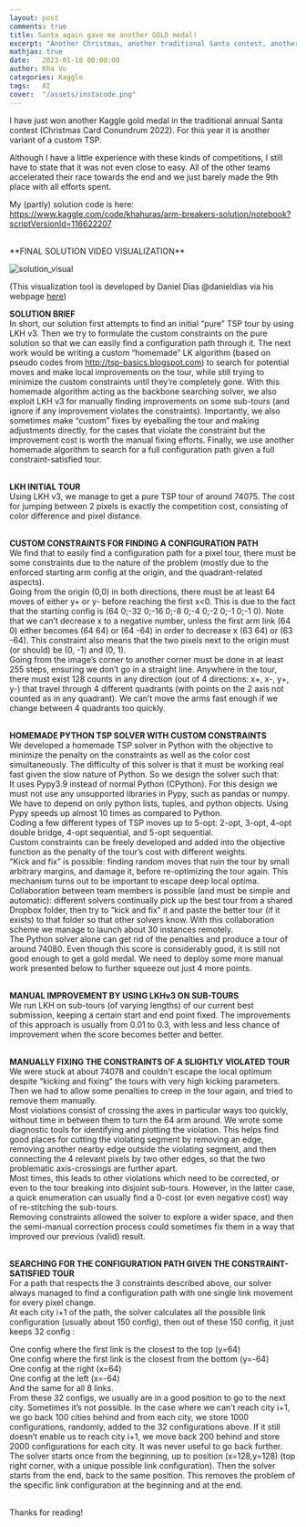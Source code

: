 ```yaml
---
layout: post
comments: true
title: Santa again gave me another GOLD medal!
excerpt: "Another Christmas, another traditional Santa contest, another constraint optimization problem, another gold medal (rank 9/874)!"
mathjax: true
date:   2023-01-18 00:00:00
author: Kha Vo
categories: Kaggle
tags:	AI
cover:  "/assets/instacode.png"
---
```

I have just won another Kaggle gold medal in the traditional annual Santa contest (Christmas Card Conundrum 2022). For this year it is another variant of a custom TSP. <br>

Although I have a little experience with these kinds of competitions, I still have to state that it was not even close to easy. All of the other teams accelerated their race towards the end and we just barely made the 9th place with all efforts spent. <br>

My (partly) solution code is here:
https://www.kaggle.com/code/khahuras/arm-breakers-solution/notebook?scriptVersionId=116622207

<br>
**FINAL SOLUTION VIDEO VISUALIZATION**

![solution_visual](https://www.googleapis.com/download/storage/v1/b/kaggle-forum-message-attachments/o/inbox%2F1829450%2F01fac8018a0f6ab049e1d466e491a01f%2Farmbreakers_visual.gif?generation=1674046367578891&alt=media) <br>

(This visualization tool is developed by Daniel Dias @danieldias via his webpage [here](https://danieloliveira56.github.io/kaggle-santa2022-tools/))<br>

**SOLUTION BRIEF**<br>
In short, our solution first attempts to find an initial “pure” TSP tour by using LKH v3. Then we try to formulate the custom constraints on the pure solution so that we can easily find a configuration path through it. The next work would be writing a custom “homemade” LK algorithm (based on pseudo codes from http://tsp-basics.blogspot.com) to search for potential moves and make local improvements on the tour, while still trying to minimize the custom constraints until they’re completely gone. With this homemade algorithm acting as the backbone searching solver, we also exploit LKH v3 for manually finding improvements on some sub-tours (and ignore if any improvement violates the constraints). Importantly, we also sometimes make “custom” fixes by eyeballing the tour and making adjustments directly, for the cases that violate the constraint but the improvement cost is worth the manual fixing efforts. Finally, we use another homemade algorithm to search for a full configuration path given a full constraint-satisfied tour.<br><br>

**LKH INITIAL TOUR**<br>
Using LKH v3, we manage to get a pure TSP tour of around 74075. The cost for jumping between 2 pixels is exactly the competition cost, consisting of color difference and pixel distance.<br><br>

**CUSTOM CONSTRAINTS FOR FINDING A CONFIGURATION PATH**<br>
We find that to easily find a configuration path for a pixel tour, there must be some constraints due to the nature of the problem (mostly due to the enforced starting arm config at the origin, and the quadrant-related aspects).<br>
Going from the origin (0,0) in both directions, there must be at least 64 moves of either y+ or y- before reaching the first x<0. This is due to the fact that the starting config is (64 0;-32 0;-16 0;-8 0;-4 0;-2 0;-1 0;-1 0). Note that we can’t decrease x to a negative number, unless the first arm link (64 0) either becomes (64 64) or (64 -64) in order to decrease x (63 64) or (63 -64). This constraint also means that the two pixels next to the origin must (or should) be (0, -1) and (0, 1).<br>
Going from the image’s corner to another corner must be done in at least 255 steps, ensuring we don’t go in a straight line.
Anywhere in the tour, there must exist 128 counts in any direction (out of 4 directions: x+, x-, y+, y-) that travel through 4 different quadrants (with points on the 2 axis not counted as in any quadrant). We can’t move the arms fast enough if we change between 4 quadrants too quickly. <br><br>

**HOMEMADE PYTHON TSP SOLVER WITH CUSTOM CONSTRAINTS**<br>
We developed a homemade TSP solver in Python with the objective to minimize the penalty on the constraints as well as the color cost simultaneously. The difficulty of this solver is that it must be working real fast given the slow nature of Python. So we design the solver such that:<br>
It uses Pypy3.9 instead of normal Python (CPython). For this design we must not use any unsupported libraries in Pypy, such as pandas or numpy. We have to depend on only python lists, tuples, and python objects. Using Pypy speeds up almost 10 times as compared to Python.<br>
Coding a few different types of TSP moves up to 5-opt: 2-opt, 3-opt, 4-opt double bridge, 4-opt sequential, and 5-opt sequential.<br>
Custom constraints can be freely developed and added into the objective function as the penalty of the tour’s cost with different weights.<br>
“Kick and fix” is possible: finding random moves that ruin the tour by small arbitrary margins, and damage it, before re-optimizing the tour again. This mechanism turns out to be important to escape deep local optima.
Collaboration between team members is possible (and must be simple and automatic): different solvers continually pick up the best tour from a shared Dropbox folder, then try to “kick and fix” it and paste the better tour (if it exists) to that folder so that other solvers know. With this collaboration scheme we manage to launch about 30 instances remotely.<br>
The Python solver alone can get rid of the penalties and produce a tour of around 74080. Even though this score is considerably good, it is still not good enough to get a gold medal. We need to deploy some more manual work presented below to further squeeze out just 4 more points.<br><br>

**MANUAL IMPROVEMENT BY USING LKHv3 ON SUB-TOURS**<br>
We run LKH on sub-tours (of varying lengths) of our current best submission, keeping a certain start and end point fixed. The improvements of this approach is usually from 0.01 to 0.3, with less and less chance of improvement when the score becomes better and better.<br><br>

**MANUALLY FIXING THE CONSTRAINTS OF A SLIGHTLY VIOLATED TOUR**<br>
We were stuck at about 74078 and couldn't escape the local optimum despite “kicking and fixing” the tours with very high kicking parameters. Then we had to allow some penalties to creep in the tour again, and tried to remove them manually.<br>
Most violations consist of crossing the axes in particular ways too quickly, without time in between them to turn the 64 arm around. We wrote some diagnostic tools for identifying and plotting the violation. This helps find good places for cutting the violating segment by removing an edge, removing another nearby edge outside the violating segment, and then connecting the 4 relevant pixels by two other edges, so that the two problematic axis-crossings are further apart.<br>
Most times, this leads to other violations which need to be corrected, or even to the tour breaking into disjoint sub-tours. However, in the latter case, a quick enumeration can usually find a 0-cost (or even negative cost) way of re-stitching the sub-tours.<br>
Removing constraints allowed the solver to explore a wider space, and then the semi-manual correction process could sometimes fix them in a way that improved our previous (valid) result.<br><br>

**SEARCHING FOR THE CONFIGURATION PATH GIVEN THE CONSTRAINT-SATISFIED TOUR** <br>
For a path that respects the 3 constraints described above, our solver always managed to find a configuration path with one single link movement for every pixel change.<br>
At each city i+1 of the path, the solver calculates all the possible link configuration (usually about 150 config), then out of these 150 config, it just keeps 32 config :<br>

One config where the first link is the closest to the top (y=64)<br>
One config where the first link is the closest from the bottom (y=-64)<br>
One config at the right (x=64)<br>
One config at the left (x=-64)<br>
And the same for all 8 links.<br>
From these 32 configs, we usually are in a good position to go to the next city. Sometimes it’s not possible. In the case where we can’t reach city i+1, we go back 100 cities behind and from each city, we store 1000 configurations, randomly, added to the 32 configurations above. If it still doesn’t enable us to reach city i+1, we move back 200 behind and store 2000 configurations for each city. It was never useful to go back further.
The solver starts once from the beginning, up to position (x=128,y=128) (top right corner, with a unique possible link configuration). Then the solver starts from the end, back to the same position. This removes the problem of the specific link configuration at the beginning and at the end.<br><br>

Thanks for reading!


